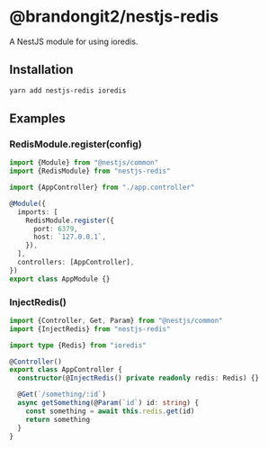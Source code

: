 # @brandongit2/nestjs-redis

A NestJS module for using ioredis.

## Installation

```bash
yarn add nestjs-redis ioredis
```

## Examples

### RedisModule.register(config)

```ts
import {Module} from "@nestjs/common"
import {RedisModule} from "nestjs-redis"

import {AppController} from "./app.controller"

@Module({
  imports: [
    RedisModule.register({
      port: 6379,
      host: `127.0.0.1`,
    }),
  ],
  controllers: [AppController],
})
export class AppModule {}
```

### InjectRedis()

```ts
import {Controller, Get, Param} from "@nestjs/common"
import {InjectRedis} from "nestjs-redis"

import type {Redis} from "ioredis"

@Controller()
export class AppController {
  constructor(@InjectRedis() private readonly redis: Redis) {}

  @Get(`/something/:id`)
  async getSomething(@Param(`id`) id: string) {
    const something = await this.redis.get(id)
    return something
  }
}
```
